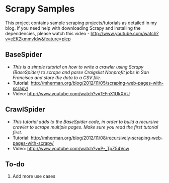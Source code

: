 Scrapy Samples
==============

This project contains sample scraping projects/tutorials as detailed in my blog. If you need help with downloading Scrapy and installing the dependencies, please watch this video - http://www.youtube.com/watch?v=eEK2kmmvIdw&feature=plcp

BaseSpider
-----------
  - _This is a simple tutorial on how to write a crawler using Scrapy (BaseSpider) to scrape and parse Craigslist Nonprofit jobs in San Francisco and store the data to a CSV file._
  - Tutorial: http://mherman.org/blog/2012/11/05/scraping-web-pages-with-scrapy/
  - Video: http://www.youtube.com/watch?v=1EFnX1UkXVU

CrawlSpider
-----------
- _This tutorial adds to the BaseSpider code, in order to build a recursive crawler to scrape multiple pages. Make sure you read the first tutorial first._
- Tutorial: http://mherman.org/blog/2012/11/08/recursively-scraping-web-pages-with-scrapy/
- Video: http://www.youtube.com/watch?v=P-_TpZ54Vcw



To-do
----------
1. Add more use cases
